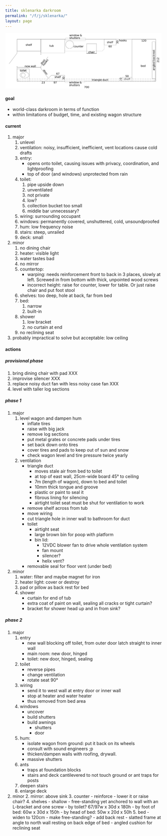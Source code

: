 ```yaml
---
title: sklenarka darkroom
permalink: "/f/j/sklenarka/"
layout: page
---
```


![plan](/f/j/sklenarka/plan.png)

#### goal

- world-class darkroom in terms of function
- within limitations of budget, time, and existing wagon structure

#### current

1. major
    1. unlevel
    2. ventilation: noisy, insufficient, inefficient, vent locations cause cold drafts
    3. entry: 
        - opens onto toilet, causing issues with privacy, coordination, and lightproofing
        - top of door (and windows) unprotected from rain
	 4. toilet: 
        1. pipe upside down
        2. unventilated
        3. not private
        4. low?
        5. collection bucket too small
        6. middle bar unnecessary?
    5. wiring: surrounding occupant
    6. windows: permanently covered, unshuttered, cold, unsoundproofed
    7. hum: low frequency noise 
    8. stairs: steep, unrailed
    9. deck: small
2. minor
    1. no dining chair
    2. heater: visible light
    3. water tastes bad
    4. no mirror
    5. countertop: 
        - warping: needs reinforcement front to back in 3 places, slowly at left. Screwed in from bottom with thick, unpointed wood screws
        - incorrect height: raise for counter, lower for table. Or just raise chair and put foot stool
    5. shelves: too deep, hole at back, far from bed
    6. bed: 
        1. narrow
        2. built-in
    7. shower
        1. low bracket
        2. no curtain at end
    8. no reclining seat
3. probably impractical to solve but acceptable: low ceiling

#### actions

##### provisional phase

1. bring dining chair with pad XXX
2. improvise silencer XXX
3. replace noisy duct fan with less noisy case fan XXX
4. level with taller log sections

##### phase 1

1. major
    1. level wagon and dampen hum
        - inflate tires
        - raise with big jack
        - remove log sections
        - put metal grates or concrete pads under tires
        - set back down onto tires
        - cover tires and pads to keep out of sun and snow
        - check wagon level and tire pressure twice yearly
    2. ventilation
        - triangle duct
            - moves stale air from bed to toilet 
            - at top of east wall, 25cm-wide board 45° to ceiling
            - 7m (length of wagon), down to bed and toilet
            - 10mm thick tongue and groove
            - plastic or paint to seal it
            - fibrous lining for silencing
            - airtight toilet seat must be shut for ventilation to work
        - remove shelf across from tub
        - move wiring
        - cut triangle hole in inner wall to bathroom for duct
        - toilet
            - airtight seat 
            - large brown bin for poop with platform
            - bin lid:
                - 12VDC blower fan to drive whole ventilation system
                - fan mount
                - silencer?
                - helix vent?
        - removable seal for floor vent (under bed)
2. minor
    1. water: filter and maybe magnet for iron
    2. heater light: cover or destroy
    3. pad or pillow as back rest for bed
    4. shower
        - curtain for end of tub 
        - extra coat of paint on wall, sealing all cracks or tight curtain?
        - bracket for shower head up and in from sink?

##### phase 2 

1. major
    1. entry
        - new wall blocking off toilet, from outer door latch straight to inner wall
        - main room: new door, hinged
        - toilet: new door, hinged, sealing
    2. toilet
        - reverse pipes
        - change ventilation
        - rotate seat 90°
    3. wiring
        - send it to west wall at entry door or inner wall
        - stop at heater and water heater
        - thus removed from bed area
    4. windows 
        - uncover
        - build shutters
        - build awnings
            - shutters 
            - door
    5. hum:
        - isolate wagon from ground: put it back on its wheels
        - consult with sound engineers ;p
        - thicken/dampen walls with roofing, drywall.
        - massive shutters
    6. ants
        - traps at foundation blocks
        - stairs and deck cantilevered to not touch ground or ant traps for posts
    7. deepen stairs
    8. enlarge deck
2. minor
    2. mirror: above sink
    3. counter
        - reinforce
        - lower it or raise chair?
    4. shelves
        - shallow
        - free-standing yet anchored to wall with an L-bracket and one screw
        - by toilet? 67/97w x 30d x 180h 
        - by foot of bed: 60w x 30d x 150h
        - by head of bed: 50w x 20d x 50h
    5. bed
        - widen to 120cm
        - make free-standing?
        - add back rest 
            - slatted frame at angle to north wall resting on back edge of bed
            - angled cushion for reclining seat
